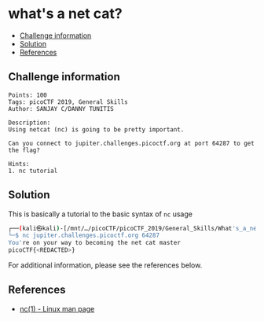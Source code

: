 # what's a net cat?

- [Challenge information](#challenge-information)
- [Solution](#solution)
- [References](#references)

## Challenge information
```
Points: 100
Tags: picoCTF 2019, General Skills
Author: SANJAY C/DANNY TUNITIS
 
Description:
Using netcat (nc) is going to be pretty important. 

Can you connect to jupiter.challenges.picoctf.org at port 64287 to get the flag?

Hints:
1. nc tutorial
```

## Solution

This is basically a tutorial to the basic syntax of `nc` usage
```bash
┌──(kali㉿kali)-[/mnt/…/picoCTF/picoCTF_2019/General_Skills/What's_a_net_cat]
└─$ nc jupiter.challenges.picoctf.org 64287 
You're on your way to becoming the net cat master
picoCTF{<REDACTED>}
```

For additional information, please see the references below.

## References

- [nc(1) - Linux man page](https://linux.die.net/man/1/nc)
